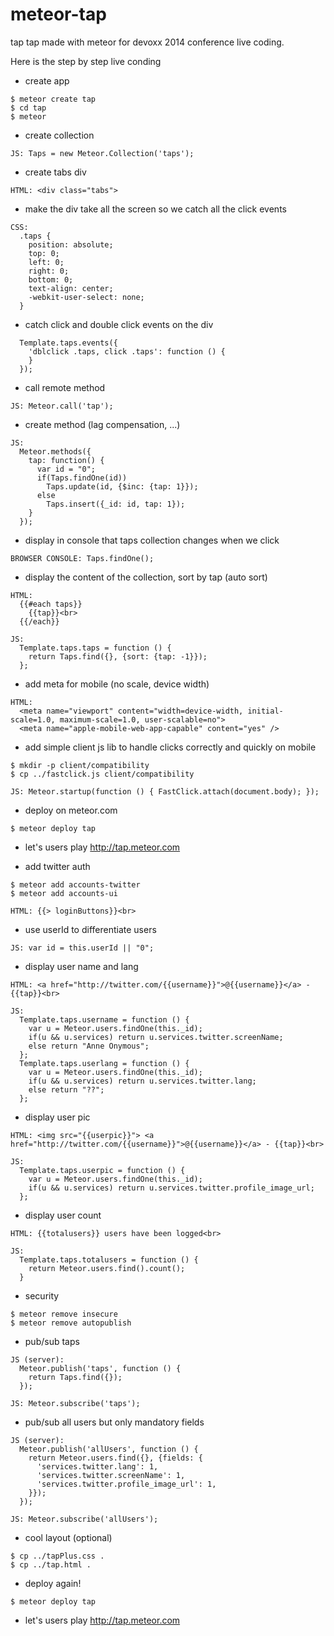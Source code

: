 meteor-tap
==========

tap tap made with meteor for devoxx 2014 conference live coding.

Here is the step by step live conding

* create app

```
$ meteor create tap
$ cd tap
$ meteor
```

* create collection

```
JS: Taps = new Meteor.Collection('taps');
```

* create tabs div

```
HTML: <div class="tabs">
```

* make the div take all the screen so we catch all the click events

```
CSS:
  .taps {
    position: absolute;
    top: 0;
    left: 0;
    right: 0;
    bottom: 0;
    text-align: center;
    -webkit-user-select: none;
  }
```

* catch click and double click events on the div

```
  Template.taps.events({
    'dblclick .taps, click .taps': function () {
    }
  });
```

* call remote method

```
JS: Meteor.call('tap');
```

* create method (lag compensation, ...)

```
JS:
  Meteor.methods({
    tap: function() {
      var id = "0";
      if(Taps.findOne(id))
        Taps.update(id, {$inc: {tap: 1}});
      else
        Taps.insert({_id: id, tap: 1});
    }
  });
```

* display in console that taps collection changes when we click

```
BROWSER CONSOLE: Taps.findOne();
```

* display the content of the collection, sort by tap (auto sort)

```
HTML:
  {{#each taps}}
    {{tap}}<br>
  {{/each}}
```

```
JS:
  Template.taps.taps = function () {
    return Taps.find({}, {sort: {tap: -1}});
  };
```

* add meta for mobile (no scale, device width)

```
HTML:
  <meta name="viewport" content="width=device-width, initial-scale=1.0, maximum-scale=1.0, user-scalable=no">
  <meta name="apple-mobile-web-app-capable" content="yes" />
```

* add simple client js lib to handle clicks correctly and quickly on mobile

```
$ mkdir -p client/compatibility
$ cp ../fastclick.js client/compatibility
```

```
JS: Meteor.startup(function () { FastClick.attach(document.body); });
```

* deploy on meteor.com

```
$ meteor deploy tap
```

* let's users play http://tap.meteor.com

* add twitter auth

```
$ meteor add accounts-twitter
$ meteor add accounts-ui
```

```
HTML: {{> loginButtons}}<br>
```

* use userId to differentiate users

```
JS: var id = this.userId || "0";
```

* display user name and lang

```
HTML: <a href="http://twitter.com/{{username}}">@{{username}}</a> - {{tap}}<br>
```

```
JS:
  Template.taps.username = function () {
    var u = Meteor.users.findOne(this._id);
    if(u && u.services) return u.services.twitter.screenName;
    else return "Anne Onymous";
  };
  Template.taps.userlang = function () {
    var u = Meteor.users.findOne(this._id);
    if(u && u.services) return u.services.twitter.lang;
    else return "??";
  };
```

* display user pic

```
HTML: <img src="{{userpic}}"> <a href="http://twitter.com/{{username}}">@{{username}}</a> - {{tap}}<br>
```

```
JS:
  Template.taps.userpic = function () {
    var u = Meteor.users.findOne(this._id);
    if(u && u.services) return u.services.twitter.profile_image_url;
  };
```

* display user count

```
HTML: {{totalusers}} users have been logged<br>
```

```
JS:
  Template.taps.totalusers = function () {
    return Meteor.users.find().count();
  }
```

* security

```
$ meteor remove insecure
$ meteor remove autopublish
```

* pub/sub taps

```
JS (server):
  Meteor.publish('taps', function () {
    return Taps.find({});
  });
```

```
JS: Meteor.subscribe('taps');
```

* pub/sub all users but only mandatory fields

```
JS (server):
  Meteor.publish('allUsers', function () {
    return Meteor.users.find({}, {fields: {
      'services.twitter.lang': 1,
      'services.twitter.screenName': 1,
      'services.twitter.profile_image_url': 1,
    }});
  });
```

```
JS: Meteor.subscribe('allUsers');
```

* cool layout (optional)

```
$ cp ../tapPlus.css .
$ cp ../tap.html .
```

* deploy again!

```
$ meteor deploy tap
```

* let's users play http://tap.meteor.com
